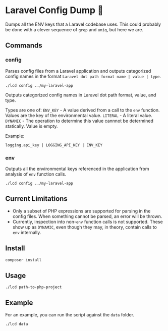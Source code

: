 # Laravel Config Dump 🚚

Dumps all the ENV keys that a Laravel codebase uses. This could probably be done with a clever sequence of `grep` and `uniq`, but here we are.


## Commands

### config

Parses config files from a Laravel application and outputs categorized config names in the format `Laravel dot path format name | value | type`.

```
./lcd config ../my-laravel-app
```

Outputs categorized config names in Laravel dot path format, value, and type.

Types are one of:
`ENV_KEY` - A value derived from a call to the `env` function. Values are the key of the environmental value.
`LITERAL` - A literal value. 
`DYNAMIC` - The operation to determine this value cannnot be determined statically. Value is empty. 

Example:

```
logging.api_key | LOGGING_API_KEY | ENV_KEY
```

### env

Outputs all the environmental keys referenced in the application from analysis of `env` function calls.

```
./lcd config ../my-laravel-app
```


## Current Limitations 
- Only a subset of PHP expressions are supported for parsing in the config files. When something cannot be parsed, an error will be thrown.
- Currently, inspection into non-`env` function calls is not supported. These show up as `DYNAMIC`, even though they may, in theory, contain calls to `env` internally. 

## Install 

```sh
composer install
```

## Usage

```
./lcd path-to-php-project
```

## Example 

For an example, you can run the script against the `data` folder.

```
./lcd data
```
